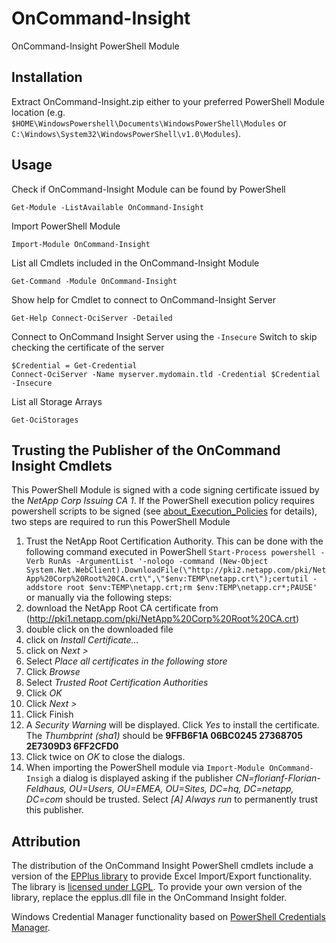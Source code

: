 OnCommand-Insight
=================

OnCommand-Insight PowerShell Module

Installation
------------

Extract OnCommand-Insight.zip either to your preferred PowerShell Module location (e.g. `$HOME\WindowsPowershell\Documents\WindowsPowerShell\Modules` or `C:\Windows\System32\WindowsPowerShell\v1.0\Modules`).

Usage
-----

Check if OnCommand-Insight Module can be found by PowerShell

    Get-Module -ListAvailable OnCommand-Insight
    
Import PowerShell Module
	
    Import-Module OnCommand-Insight
    
List all Cmdlets included in the OnCommand-Insight Module
	
    Get-Command -Module OnCommand-Insight
	
Show help for Cmdlet to connect to OnCommand-Insight Server
    
    Get-Help Connect-OciServer -Detailed
	
Connect to OnCommand Insight Server using the `-Insecure` Switch to skip checking the certificate of the server
    
    $Credential = Get-Credential
    Connect-OciServer -Name myserver.mydomain.tld -Credential $Credential -Insecure
    
List all Storage Arrays

    Get-OciStorages

Trusting the Publisher of the OnCommand Insight Cmdlets
-------------------------------------------------------

This PowerShell Module is signed with a code signing certificate issued by the *NetApp Corp Issuing CA 1*. If the PowerShell execution policy requires powershell scripts to be signed (see [about_Execution_Policies](technet.microsoft.com/library/hh847748.aspx) for details), two steps are required to run this PowerShell Module

1. Trust the NetApp Root Certification Authority. This can be done with the following command executed in PowerShell `Start-Process powershell -Verb RunAs -ArgumentList '-nologo -command (New-Object System.Net.WebClient).DownloadFile(\"http://pki2.netapp.com/pki/NetApp%20Corp%20Root%20CA.crt\",\"$env:TEMP\netapp.crt\");certutil -addstore root $env:TEMP\netapp.crt;rm $env:TEMP\netapp.cr*;PAUSE'` or manually via the following steps:
  1. download the NetApp Root CA certificate from (http://pki1.netapp.com/pki/NetApp%20Corp%20Root%20CA.crt)
  2. double click on the downloaded file
  3. click on *Install Certificate...*
  4. click on *Next >*
  5. Select *Place all certificates in the following store*
  6. Click *Browse*
  7. Select *Trusted Root Certification Authorities*
  8. Click *OK*
  9. Click *Next >*
  10. Click Finish
  11. A *Security Warning* will be displayed. Click *Yes* to install the certificate. The *Thumbprint (sha1)* should be **9FFB6F1A 06BC0245 27368705 2E7309D3 6FF2CFD0**
  12. Click twice on *OK* to close the dialogs.
2. When importing the PowerShell module via `Import-Module OnCommand-Insigh` a dialog is displayed asking if the publisher *CN=florianf-Florian-Feldhaus, OU=Users, OU=EMEA, OU=Sites, DC=hq, DC=netapp, DC=com* should be trusted. Select *[A] Always run* to permanently trust this publisher.

Attribution
-----------

The distribution of the OnCommand Insight PowerShell cmdlets include a version of the [EPPlus library](http://epplus.codeplex.com/) to provide Excel Import/Export functionality. The library is [licensed under LGPL](http://epplus.codeplex.com/license). To provide your own version of the library, replace the epplus.dll file in the OnCommand Insight folder.

Windows Credential Manager functionality based on [PowerShell Credentials Manager](https://gallery.technet.microsoft.com/scriptcenter/PowerShell-Credentials-d44c3cde).